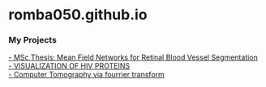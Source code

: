 # romba050.github.io

### My Projects
[- MSc Thesis: Mean Field Networks for Retinal Blood Vessel Segmentation](https://nbviewer.jupyter.org/github/romba050/romba050/MFN_RBV_segmentation) <br/>
[- VISUALIZATION OF HIV PROTEINS](https://chenbascaral.github.io/) <br/>
[- Computer Tomography via fourrier transform](https://nbviewer.jupyter.org/github/romba050/computer_tomography/blob/master/ex3.ipynb) <br/>
